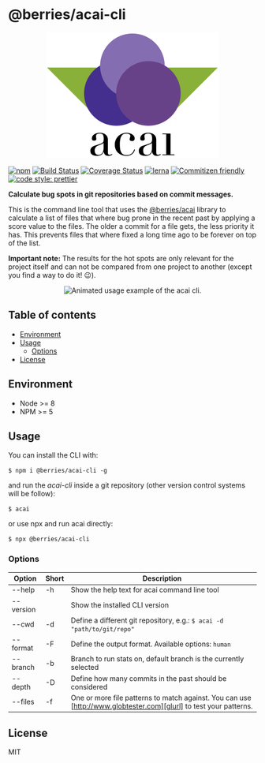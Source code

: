 # @berries/acai-cli

<p align="center">
    <img
        src="https://raw.githubusercontent.com/MartinHelmut/berries/master/packages/acai-cli/logo.svg?sanitize=true"
        width="350"
        height="255"
        alt="Berries acai cli logo with three berries and two leafs shown."
    />
</p>

[![npm][npmimg]][npmurl]
[![Build Status][bsurl]][bsimg]
[![Coverage Status][csimg]][csurl]
[![lerna][lnimg]][lnurl]
[![Commitizen friendly][cfimg]][cfurl]
[![code style: prettier][ptimg]][pturl]

**Calculate bug spots in git repositories based on commit messages.**

This is the command line tool that uses the [@berries/acai][acurl] library to calculate a list of files that where bug prone in the recent past by applying a score value to the files. The older a commit for a file gets, the less priority it has. This prevents files that where fixed a long time ago to be forever on top of the list.

**Important note:** The results for the hot spots are only relevant for the project itself and can not be compared from one project to another (except you find a way to do it! 😉).

<p align="center">
    <img
        src="https://cdn.rawgit.com/MartinHelmut/berries/24b7e579/packages/acai-cli/usage-example.svg"
        width="620"
        height="378"
        alt="Animated usage example of the acai cli."
    />
</p>

## Table of contents

- [Environment](#environment)
- [Usage](#usage)
  - [Options](#options)
- [License](#license)

## Environment

- Node >= 8
- NPM >= 5

## Usage

You can install the CLI with:

```shell
$ npm i @berries/acai-cli -g
```

and run the _acai-cli_ inside a git repository (other version control systems will be follow):

```shell
$ acai
```

or use npx and run acai directly:

```shell
$ npx @berries/acai-cli
```

### Options

| Option    | Short | Description                                                                                                       |
| --------- | ----- | ----------------------------------------------------------------------------------------------------------------- |
| --help    | -h    | Show the help text for acai command line tool                                                                     |
| --version |       | Show the installed CLI version                                                                                    |
| --cwd     | -d    | Define a different git repository, e.g.: `$ acai -d "path/to/git/repo"`                                           |
| --format  | -F    | Define the output format. Available options: `human`                                                              |
| --branch  | -b    | Branch to run stats on, default branch is the currently selected                                                  |
| --depth   | -D    | Define how many commits in the past should be considered                                                          |
| --files   | -f    | One or more file patterns to match against. You can use [http://www.globtester.com][glurl] to test your patterns. |

## License

MIT

[npmurl]: https://www.npmjs.com/package/@berries/acai-cli
[npmimg]: https://img.shields.io/npm/v/@berries/acai-cli.svg
[bsurl]: https://travis-ci.org/MartinHelmut/berries.svg?branch=master
[bsimg]: https://travis-ci.org/MartinHelmut/berries
[csimg]: https://coveralls.io/repos/github/MartinHelmut/berries/badge.svg?branch=master
[csurl]: https://coveralls.io/github/MartinHelmut/berries?branch=master
[lnurl]: https://lernajs.io/
[lnimg]: https://img.shields.io/badge/maintained%20with-lerna-cc00ff.svg
[cfimg]: https://img.shields.io/badge/commitizen-friendly-brightgreen.svg
[cfurl]: http://commitizen.github.io/cz-cli/
[ptimg]: https://img.shields.io/badge/code_style-prettier-ff69b4.svg
[pturl]: https://github.com/prettier/prettier
[acurl]: https://github.com/MartinHelmut/berries/tree/master/packages/acai
[glurl]: http://www.globtester.com/
